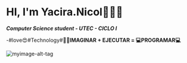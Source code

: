 # HI, I'm Yacira.Nicol👋🏼✨ 
***Computer Science student - UTEC - CICLO I***

-#love😍#Technology#**👩‍💻IMAGINAR + EJECUTAR = 💻PROGRAMAR💻**

![myimage-alt-tag](https://www.google.com/url?sa=i&url=https%3A%2F%2Fdinahosting.com%2Fblog%2Flos-10-lenguajes-de-programacion-mas-usados%2F&psig=AOvVaw37gvoyhVpmA7hZQHD1QBMK&ust=1632507773010000&source=images&cd=vfe&ved=0CAsQjRxqFwoTCMCfpMTblfMCFQAAAAAdAAAAABAE)




